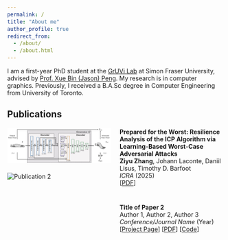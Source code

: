 ```yaml
---
permalink: /
title: "About me"
author_profile: true
redirect_from: 
  - /about/
  - /about.html
---
```


I am a first-year PhD student at the [GrUVi Lab](https://gruvi.cs.sfu.ca/) at Simon Fraser University, advised by [Prof. Xue Bin (Jason) Peng](https://xbpeng.github.io/). My research is in computer graphics. Previously, I received a B.A.Sc degree in Computer Engineering from University of Toronto.

## Publications

<div style="display: flex; gap: 20px; margin-top: 20px;">
  <!-- Left Column for Images -->
  <div style="flex: 50%;">
    <img src="../images/architecture_correct.jpg" alt="Publication 1" style="width:100%; max-width: 400px; height: auto;">
    <div style="height: 20px;"></div> <!-- Spacer -->
    <img src="/images/image2.jpg" alt="Publication 2" style="width:100%; max-width: 400px; height: auto;">
  </div>

  <!-- Right Column for Descriptions -->
  <div style="flex: 50%;">
    <div style="margin-bottom: 40px;">
      <b>Prepared for the Worst: Resilience Analysis of the ICP Algorithm via Learning-Based Worst-Case Adversarial Attacks</b><br>
      <b>Ziyu Zhang</b>, Johann Laconte, Daniil Lisus, Timothy D. Barfoot<br>
      <em>ICRA</em> (2025)<br>
      [<a href="https://arxiv.org/abs/2403.05666">PDF</a>]
    </div>
    <div style="margin-bottom: 40px;">
      <b>Title of Paper 2</b><br>
      Author 1, Author 2, Author 3<br>
      <em>Conference/Journal Name</em> (Year)<br>
      [<a href="#">Project Page</a>] [<a href="#">PDF</a>] [<a href="#">Code</a>]
    </div>
  </div>
</div>

<!-- <div class="publication">
  <div class="pub-container">
    <img src="../images/architecture_correct.jpg" alt="Teaser Image 1" class="pub-image">
    <div class="pub-details">
      <h3><b>Prepared for the Worst: Resilience Analysis of the ICP Algorithm via Learning-Based Worst-Case Adversarial Attacks</b></h3>
      <p><b>Ziyu Zhang</b>, Johann Laconte, Daniil Lisus, Timothy D. Barfoot</p>
      <p><i>ICRA 2025</i></p>
      <p>
        <a href="https://arxiv.org/abs/2403.05666">[Paper]</a>
      </p>
    </div>
  </div>
</div> -->

<!-- {% capture publications_content %}{{ site.pages['publications.html'].content }}{% endcapture %}
{{ publications_content }} -->
